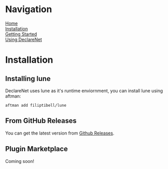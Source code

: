 # Navigation
[Home](https://github.com/1Axen/DeclareNet/blob/main/README.md)  
[Installation](https://github.com/1Axen/DeclareNet/blob/main/docs/Installation.md)  
[Getting Started](https://github.com/1Axen/DeclareNet/blob/main/docs/Getting-Started.md)  
[Using DeclareNet](https://github.com/1Axen/DeclareNet/blob/main/docs/Using.md)
# Installation
## Installing lune
DeclareNet uses lune as it's runtime enviornment, you can install lune using aftman:
``` 
aftman add filiptibell/lune
```
## From GitHub Releases
You can get the latest version from [Github Releases](https://github.com/1Axen/DeclareNet/releases).
## Plugin Marketplace
Coming soon!